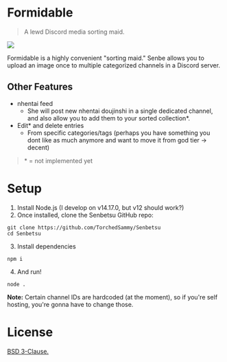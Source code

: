 # Formidable
> A lewd Discord media sorting maid.

<img src="https://static.wikia.nocookie.net/bhlx/images/6/69/Formidable.png/revision/latest?cb=20190911161945">

Formidable is a highly convenient "sorting maid." Senbe allows you to upload an image once to
multiple categorized channels in a Discord server.

## Other Features
- nhentai feed
  - She will post new nhentai doujinshi in a single dedicated channel, and also allow you to
  add them to your sorted collection\*.
- Edit\* and delete entries
  - From specific categories/tags (perhaps you have something you dont like as much anymore and want to move it from god tier -> decent)

> \* = not implemented yet

# Setup
1. Install Node.js (I develop on v14.17.0, but v12 should work?)
2. Once installed, clone the Senbetsu GitHub repo:
```
git clone https://github.com/TorchedSammy/Senbetsu
cd Senbetsu
```
3. Install dependencies
```
npm i
```
4. And run!
```
node .
```

**Note:** Certain channel IDs are hardcoded (at the moment), so if you're self hosting,
you're gonna have to change those.

# License
[BSD 3-Clause.](LICENSE)


